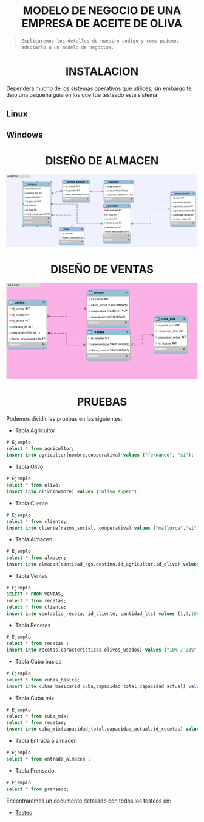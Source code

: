 <h1 align="center">MODELO DE NEGOCIO DE UNA EMPRESA DE ACEITE DE OLIVA</h1>

> `Explicaremos los detalles de nuestro codigo y como podemos adaptarlo a un modelo de negocios.`

<h1 align="center">INSTALACION</h1>
Dependera mucho de los sistemas operativos que utilices, sin embargo te dejo una pequeña guia en los que fue testeado este sistema

<h2>Linux</h2>


<h2>Windows</h2>


<h1 align="center">DISEÑO DE ALMACEN</h1>

![diseño almacen](images/diseno_almacen.png)

<h1 align="center">DISEÑO DE VENTAS</h1>

![diseño almacen](images/diseno_ventas.png)

<h1 align="center">PRUEBAS</h1>

Podemos dividir las pruebas en las siguientes:

- Tabla Agricultor
```sql
# Ejemplo
select * from agricultor; 
insert into agricultor(nombre,cooperativa) values ("fernando", "si");
```
- Tabla Olivo
```sql
# Ejemplo
select * from olivo;
insert into olivo(nombre) values ("olivo_super");
```
- Tabla Cliente
```sql
# Ejemplo
select * from cliente;
insert into cliente(razon_social, cooperativa) values ("mallorca","si");
```
- Tabla Almacen
```sql
# Ejemplo
select * from almacen;
insert into almacen(cantidad_kgs,destino,id_agricultor,id_olivo) values (3000,"almacen",1,2);
```
- Tabla Ventas
```sql
# Ejemplo
SELECT * FROM VENTAS;
select * from recetas;
select * from cliente;
insert into ventas(id_receta, id_cliente, cantidad_lts) values (1,1,1000);
```
- Tabla Recetas
```sql
# Ejemplo
select * from recetas ;
insert into recetas(caracteristicas,olivos_usados) values ("10% / 90%", "picual,cornibranca");
```
- Tabla Cuba basica
```sql
# Ejemplo
select * from cubas_basica; 
insert into cubas_basica(id_cuba,capacidad_total,capacidad_actual) value (5,3000,1000);
```
- Tabla Cuba mix
```sql
# Ejemplo
select * from cuba_mix;
select * from recetas;
insert into cuba_mix(capacidad_total,capacidad_actual,id_recetas) values (3000,0,2);
```
- Tabla Entrada a almacen
```sql
# Ejemplo
select * from entrada_almacen ;
```
- Tabla Prensado
```sql
# Ejemplo
select * from prensado;
```

Encontraremos un documento detallado con todos los testeos en: 

- [Testeo](https://github.com/ricardomzacarias/u_projects/tree/main/database_design_development/QUERY_TESTEO_COMPLETO.sql)

